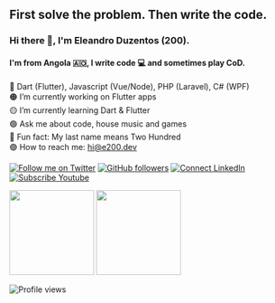 ## First solve the problem. Then write the code.

### Hi there 👋, I'm Eleandro Duzentos (200).
#### I'm from Angola 🇦🇴, I write code 💻 and sometimes play CoD.

🔴 Dart (Flutter), Javascript (Vue/Node), PHP (Laravel), C# (WPF)<br>
🟠 I’m currently working on Flutter apps<br>
🟡 I’m currently learning Dart & Flutter<br>
🟢 Ask me about code, house music and games<br>
🔵 Fun fact: My last name means Two Hundred<br>
🟣 How to reach me: [hi@e200.dev](mailto:hi@e200.dev)

[![Follow me on Twitter](https://img.shields.io/twitter/follow/iam_e200?style=social)](https://twitter.com/iam_e200)
[![GitHub followers](https://img.shields.io/github/followers/e200?style=social)](https://github.com/e200)
[![Connect LinkedIn](https://img.shields.io/badge/LinkedIn-informational?style=social&logo=linkedin)](https://www.linkedin.com/in/iam-e200/)
[![Subscribe Youtube](https://img.shields.io/badge/Youtube-informational?style=social&logo=youtube)](https://www.youtube.com/channel/UCdHPUOS_QF3bCPQnd4_zD8w)

<img height="150px" src="https://github-readme-stats.vercel.app/api?username=e200&hide_border=true&show_icons=true&include_all_commits=false&count_private=true&line_height=24&text_color=ffffff&icon_color=ffffff&bg_color=0,833ab4,5851db,405de6&title_color=ffffff"/> 

<img height="150px" src="https://github-readme-stats.vercel.app/api/top-langs/?username=e200&hide=html&hide_border=true&card_width=320&layout=compact&langs_count=4&text_color=ffffff&icon_color=ffffff&bg_color=0,833ab4,5851db,405de6&title_color=ffffff" />

![Profile views](https://gpvc.arturio.dev/e200)
